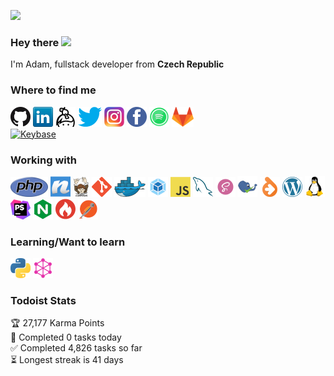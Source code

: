 ![](https://visitor-badge.glitch.me/badge?page_id=adamzelycz.adamzelycz)

### Hey there <img src="https://media.giphy.com/media/hvRJCLFzcasrR4ia7z/giphy.gif" width="25px">
I'm Adam, fullstack developer from **Czech Republic**

### Where to find me
<p>
  <a href="https://github.com/adamzelycz" title="Github"><img src="icons/github.png" /></a>
  <a href="https://www.linkedin.com/in/adamzelycz" title="LinkedIn"><img src="icons/linkedin.png" /></a>
  <a href="https://keybase.io/adamzelycz" title="Keybase"><img src="icons/keybase.png" /></a>
  <a href="https://twitter.com/adamzelycz" title="Twitter"><img src="icons/twitter.png" /></a>
  <a href="https://instagram.com/adamzelycz" title="Instagram"><img src="icons/instagram.png" /></a>
  <a href="https://facebook.com/adamzelycz" title="Facebook"><img src="icons/facebook.png" /></a>
  <a href="https://open.spotify.com/user/7qgs7i0dnfjffuzf1de1zckm1?si=ZIiIcm6jR2-ijx8V2swFNg" title="Spotify"><img src="icons/spotify.png" /></a>
  <a href="https://gitlab.com/adamzelycz" title="Gitlab"><img src="icons/gitlab.png" /></a>
  <br>
  <a href="https://keybase.io/adamzelycz" target="_blank"><img alt="Keybase" src="https://img.shields.io/keybase/pgp/adamzelycz"></a>
</p>

### Working with
<p>
  <a href="https://www.php.net/" title="PHP"><img src="icons/php.png" /></a>
  <a href="https://nette.org/" title="Nette Framework"><img src="icons/nette.png" /></a>
  <a href="https://getcomposer.org/" title="Composer"><img src="icons/composer.png" /></a>
  <a href="https://git-scm.com/" title="Git"><img src="icons/git.png" /></a>
  <a href="https://www.docker.com/" title="Docker"><img src="icons/docker.png" /></a>
  <a href="https://webpack.js.org/" title="Webpack"><img src="icons/webpack.png" /></a>
  <a href="https://en.wikipedia.org/wiki/JavaScript" title="JavaScript"><img src="icons/javascript.png" /></a>
  <a href="https://www.mysql.com/" title="MySQL"><img src="icons/mysql.png" /></a>
  <a href="https://sass-lang.com/" title="Sass"><img src="icons/sass.png" /></a>
  <a href="https://phpstan.org/" title="PHPStan"><img src="icons/phpstan.png" /></a>
  <a href="https://doctrine-project.org/" title="Doctrine"><img src="icons/doctrine.png" /></a>
  <a href="https://wordpress.org/" title="Wordpress"><img src="icons/wordpress.png" /></a>
  <a href="https://ubuntu.com/" title="Linux (Ubuntu)"><img src="icons/linux.png" /></a>
  <a href="https://www.jetbrains.com/phpstorm/" title="PHPStorm"><img src="icons/phpstorm.png" /></a>
  <a href="https://nginx.org/" title="Nginx"><img src="icons/nginx.png" /></a>
  <a href="https://blackfire.io/" title="Blackfire"><img src="icons/blackfire.png" /></a>
  <a href="https://www.postman.com/" title="Postman"><img src="icons/postman.png" /></a>
</p>

### Learning/Want to learn
<p>
  <a href="https://www.python.org/" title="Python"><img src="icons/python.png" /></a>
  <a href="https://graphql.org//" title="GraphQL"><img src="icons/graphql.png" /></a>
</p>

### Todoist Stats

<!-- TODO-IST:START -->
🏆  27,177 Karma Points           
🌸  Completed 0 tasks today           
✅  Completed 4,826 tasks so far           
⏳  Longest streak is 41 days
<!-- TODO-IST:END -->
